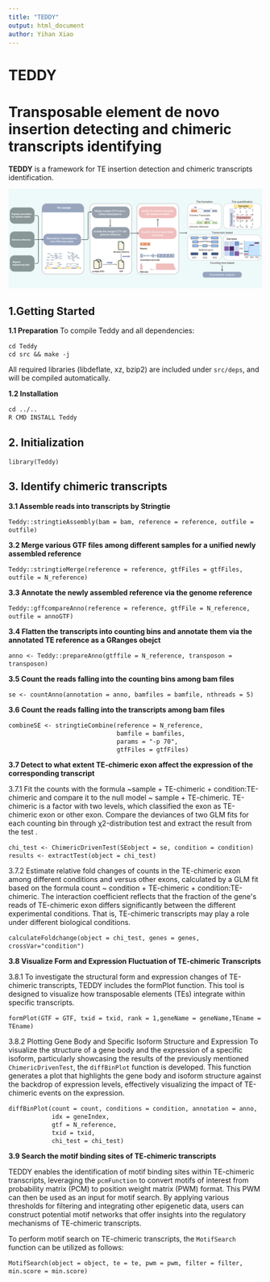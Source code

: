 ```yaml
---
title: "TEDDY"
output: html_document
author: Yihan Xiao
---
```



# **TEDDY**
# **T**ransposable **e**lement **d**e novo insertion **detecting** and chimeric transcripts identif**y**ing
**TEDDY** is a framework for TE insertion detection and chimeric transcripts identification.
<p align="center">
<img src="./images/workflow.png"/>
</p>


## 1.Getting Started
**1.1 Preparation**
To compile Teddy and all dependencies:
```{shell prepare2, warning=FALSE, eval=FALSE,message=FALSE}
cd Teddy
cd src && make -j
```
All required libraries (libdeflate, xz, bzip2) are included under `src/deps`, and will be compiled automatically.

**1.2 Installation**
```{shell install, warning=FALSE, eval=FALSE,message=FALSE}
cd ../..
R CMD INSTALL Teddy
```
## 2. Initialization
```{r init, warning=FALSE, eval=FALSE,message=FALSE}
library(Teddy)
```

## 3. Identify chimeric transcripts
**3.1 Assemble reads into transcripts by Stringtie**
```{r assemble, warning=FALSE, eval=FALSE, message=FALSE}
Teddy::stringtieAssembly(bam = bam, reference = reference, outfile = outfile)
```

**3.2 Merge various GTF files among different samples for a unified newly assembled reference**
```{r merge, warning=FALSE, eval=FALSE, message=FALSE}
Teddy::stringtieMerge(reference = reference, gtfFiles = gtfFiles, outfile = N_reference)
```

**3.3 Annotate the newly assembled reference via the genome reference**
```{r anno, warning=FALSE, eval=FALSE, message=FALSE}
Teddy::gffcompareAnno(reference = reference, gtfFile = N_reference, outfile = annoGTF)
```

**3.4 Flatten the transcripts into counting bins and annotate them via the annotated TE reference as a GRanges obejct**
```{r repeats, warning=FALSE, eval=FALSE, message=FALSE}
anno <- Teddy::prepareAnno(gtffile = N_reference, transposon = transposon)
```

**3.5 Count the reads falling into the counting bins among bam files**
```{r count, warning=FALSE, eval=FALSE, message=FALSE}
se <- countAnno(annotation = anno, bamfiles = bamfile, nthreads = 5)
```

**3.6  Count the reads falling into the transcripts among bam files**
```{r count2, warning=FALSE, eval=FALSE, message=FALSE}
combineSE <- stringtieCombine(reference = N_reference, 
                              bamfile = bamfiles,
                              params = "-p 70", 
                              gtfFiles = gtfFiles)
```

**3.7 Detect to what extent TE-chimeric exon affect the expression of the corresponding transcript**

3.7.1 Fit the counts with the formula ~sample + TE-chimeric + condition:TE-chimeric and compare it to the null model ~ sample + TE-chimeric. TE-chimeric is a factor with two levels, which classified the exon as TE-chimeric exon or other exon. Compare the deviances of two GLM fits for each counting bin through χ2-distribution test and extract the result from the test .
```{r test, warning=FALSE, eval=FALSE, message=FALSE}
chi_test <- ChimericDrivenTest(SEobject = se, condition = condition)
results <- extractTest(object = chi_test)
```

3.7.2 Estimate relative fold changes of counts in the TE-chimeric exon among different conditions and versus other exons, calculated by a GLM fit based on the formula count ~ condition + TE-chimeric + condition:TE-chimeric. The interaction coefficient reflects that the fraction of the gene's reads of TE-chimeric exon differs significantly between the different experimental conditions. That is, TE-chimeric transcripts may play a role under different biological conditions. 
```{r foldchange, warning=FALSE, eval=FALSE, message=FALSE}
calculateFoldchange(object = chi_test, genes = genes, crossVar="condition")
```

**3.8 Visualize Form and Expression Fluctuation of TE-chimeric Transcripts**

3.8.1 To investigate the structural form and expression changes of TE-chimeric transcripts, TEDDY includes the formPlot function. This tool is designed to visualize how transposable elements (TEs) integrate within specific transcripts.
```{r vis1, warning=FALSE, eval=FALSE, message=FALSE}
formPlot(GTF = GTF, txid = txid, rank = 1,geneName = geneName,TEname = TEname)
```
3.8.2 Plotting Gene Body and Specific Isoform Structure and Expression
To visualize the structure of a gene body and the expression of a specific isoform, particularly showcasing the results of the previously mentioned `ChimericDrivenTest`, the `diffBinPlot` function is developed. This function generates a plot that highlights the gene body and isoform structure against the backdrop of expression levels, effectively visualizing the impact of TE-chimeric events on the expression.
```{r vis2, warning=FALSE, eval=FALSE, message=FALSE}
diffBinPlot(count = count, conditions = condition, annotation = anno,
            idx = geneIndex, 
            gtf = N_reference,
            txid = txid,
            chi_test = chi_test)
```

**3.9 Search the motif binding sites of TE-chimeric transcripts**

TEDDY enables the identification of motif binding sites within TE-chimeric transcripts, leveraging the `pcmFunction` to convert motifs of interest from probability matrix (PCM) to position weight matrix (PWM) format. This PWM can then be used as an input for motif search. By applying various thresholds for filtering and integrating other epigenetic data, users can construct potential motif networks that offer insights into the regulatory mechanisms of TE-chimeric transcripts.

To perform motif search on TE-chimeric transcripts, the `MotifSearch` function can be utilized as follows:


```{r motif, warning=FALSE, eval=FALSE, message=FALSE}
MotifSearch(object = object, te = te, pwm = pwm, filter = filter, min.score = min.score)
```
